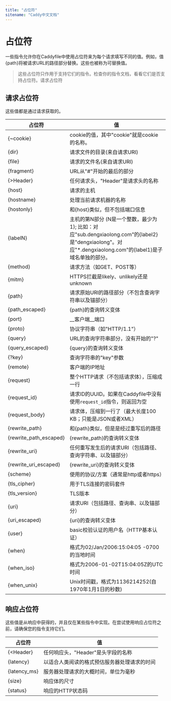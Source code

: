 ```yaml
---
title: "占位符"
sitename: "Caddy中文文档"
---
```


# 占位符

一些指令允许你在Caddyfile中使用占位符来为每个请求填写不同的值。例如，值{path}将被请求URL的路径部分替换。这些也被称为可替换值。

> 这些占位符只作用于支持它们的指令。检查你的指令文档，看看它们是否支持占位符。请求占位符

## 请求占位符
这些值都是通过请求获取的。

| 占位符   | 值                                                      |
|---------|---------------------------------------------------------|
| {~cookie}  | cookie的值，其中"cookie"就是cookie的名称。                 |
| {dir}      | 请求文件的目录(来自请求URI)   |˙
| {file}     | 请求的文件名(来自请求URI)  |
| {fragment} | URL从"#"开始的最后的部分  |
| {>Header}  | 任何请求头，"Header"是请求头的名称 |
| {host}     | 请求的主机  |
| {hostname} | 处理当前请求机器的名称  |
| {hostonly} | 和{host}类似，但不包括端口信息  |
| {labelN}   | 主机的第N部分 (N是一个整数，最少为1); 比如：对应"sub.dengxiaolong.com"的{label2}是"dengxiaolong"。对应"*.dengxiaolong.com"的{label1}是子域名单独的部分。  |
| {method}   | 请求方法（如GET、POST等）  |
| {mitm}     | HTTPS拦截是likely、unlikely还是unknown  |
| {path}     | 请求原始URI的路径部分（不包含查询字符串以及锚部分）  |
| {path_escaped} | {path}的查询转义变体  |
| {port}     | __客户端__端口  |
| {proto}    | 协议字符串（如"HTTP/1.1"）  |
| {query}    | URL的查询字符串部分，没有开始的"?"  |
| {query_escaped} | {query}的查询转义变体  |
| {?key}     | 查询字符串的"key"参数  |
| {remote}   | 客户端的IP地址  |
| {request}  | 整个HTTP请求（不包括请求体），压缩成一行  |
| {request_id} | 请求ID的UUID。如果在Caddyfile中没有使用`request_id`指令，则返回为空 |
| {request_body} | 请求体，压缩到一行了（最大长度100 KB；只能是JSON或者XML）  |
| {rewrite_path} | 和{path}类似，但是是经过重写后的路径 |
| {rewrite_path_escaped} | {rewrite_path}的查询转义变体  |
| {rewrite_uri} | 任何重写发生后的请求URI（包括路径、查询字符串、以及锚部分）  |
| {rewrite_uri_escaped} | {rewrite_uri}的查询转义变体  |
| {scheme}   | 使用的协议/方案（通常是http或者https）  |
| {tls_cipher} | 用于TLS连接的密码套件  |
| {tls_version} | TLS版本  |
| {uri} | 请求URI（包括路径、查询串、以及锚部分）  |
| {uri_escaped} | {uri}的查询转义变体  |
| {user} | basic校验认证的用户名（HTTP基本认证）  |
| {when} | 格式为02/Jan/2006:15:04:05 -0700的当地时间  |
| {when_iso} | 格式为2006-01-02T15:04:05Z的UTC时间  |
| {when_unix} | Unix时间戳，格式为1136214252(自1970年1月1日的秒数)  |


## 响应占位符

这些值是从响应中获得的，并且仅在某些指令中实现。在尝试使用响应占位符之前，请确保您的指令支持它们。


| 占位符   | 值                                                      |
|---------|---------------------------------------------------------|
| {<Header} | 任何响应头，"Header"是头字段的名称  |
| {latency} | 以适合人类阅读的格式预估服务器处理请求的时间  |
| {latency_ms} | 服务器处理请求的大概时间，单位为毫秒  |
| {size} | 响应体的尺寸  |
| {status} | 响应的HTTP状态码  |
